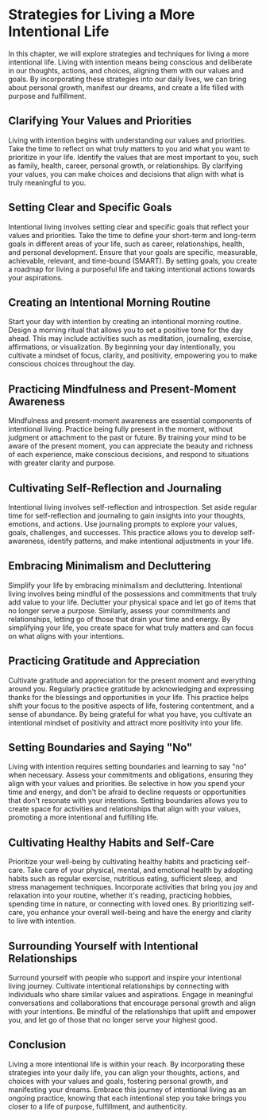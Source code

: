# Strategies for Living a More Intentional Life

In this chapter, we will explore strategies and techniques for living a more intentional life. Living with intention means being conscious and deliberate in our thoughts, actions, and choices, aligning them with our values and goals. By incorporating these strategies into our daily lives, we can bring about personal growth, manifest our dreams, and create a life filled with purpose and fulfillment.

## Clarifying Your Values and Priorities

Living with intention begins with understanding our values and priorities. Take the time to reflect on what truly matters to you and what you want to prioritize in your life. Identify the values that are most important to you, such as family, health, career, personal growth, or relationships. By clarifying your values, you can make choices and decisions that align with what is truly meaningful to you.

## Setting Clear and Specific Goals

Intentional living involves setting clear and specific goals that reflect your values and priorities. Take the time to define your short-term and long-term goals in different areas of your life, such as career, relationships, health, and personal development. Ensure that your goals are specific, measurable, achievable, relevant, and time-bound (SMART). By setting goals, you create a roadmap for living a purposeful life and taking intentional actions towards your aspirations.

## Creating an Intentional Morning Routine

Start your day with intention by creating an intentional morning routine. Design a morning ritual that allows you to set a positive tone for the day ahead. This may include activities such as meditation, journaling, exercise, affirmations, or visualization. By beginning your day intentionally, you cultivate a mindset of focus, clarity, and positivity, empowering you to make conscious choices throughout the day.

## Practicing Mindfulness and Present-Moment Awareness

Mindfulness and present-moment awareness are essential components of intentional living. Practice being fully present in the moment, without judgment or attachment to the past or future. By training your mind to be aware of the present moment, you can appreciate the beauty and richness of each experience, make conscious decisions, and respond to situations with greater clarity and purpose.

## Cultivating Self-Reflection and Journaling

Intentional living involves self-reflection and introspection. Set aside regular time for self-reflection and journaling to gain insights into your thoughts, emotions, and actions. Use journaling prompts to explore your values, goals, challenges, and successes. This practice allows you to develop self-awareness, identify patterns, and make intentional adjustments in your life.

## Embracing Minimalism and Decluttering

Simplify your life by embracing minimalism and decluttering. Intentional living involves being mindful of the possessions and commitments that truly add value to your life. Declutter your physical space and let go of items that no longer serve a purpose. Similarly, assess your commitments and relationships, letting go of those that drain your time and energy. By simplifying your life, you create space for what truly matters and can focus on what aligns with your intentions.

## Practicing Gratitude and Appreciation

Cultivate gratitude and appreciation for the present moment and everything around you. Regularly practice gratitude by acknowledging and expressing thanks for the blessings and opportunities in your life. This practice helps shift your focus to the positive aspects of life, fostering contentment, and a sense of abundance. By being grateful for what you have, you cultivate an intentional mindset of positivity and attract more positivity into your life.

## Setting Boundaries and Saying "No"

Living with intention requires setting boundaries and learning to say "no" when necessary. Assess your commitments and obligations, ensuring they align with your values and priorities. Be selective in how you spend your time and energy, and don't be afraid to decline requests or opportunities that don't resonate with your intentions. Setting boundaries allows you to create space for activities and relationships that align with your values, promoting a more intentional and fulfilling life.

## Cultivating Healthy Habits and Self-Care

Prioritize your well-being by cultivating healthy habits and practicing self-care. Take care of your physical, mental, and emotional health by adopting habits such as regular exercise, nutritious eating, sufficient sleep, and stress management techniques. Incorporate activities that bring you joy and relaxation into your routine, whether it's reading, practicing hobbies, spending time in nature, or connecting with loved ones. By prioritizing self-care, you enhance your overall well-being and have the energy and clarity to live with intention.

## Surrounding Yourself with Intentional Relationships

Surround yourself with people who support and inspire your intentional living journey. Cultivate intentional relationships by connecting with individuals who share similar values and aspirations. Engage in meaningful conversations and collaborations that encourage personal growth and align with your intentions. Be mindful of the relationships that uplift and empower you, and let go of those that no longer serve your highest good.

## Conclusion

Living a more intentional life is within your reach. By incorporating these strategies into your daily life, you can align your thoughts, actions, and choices with your values and goals, fostering personal growth, and manifesting your dreams. Embrace this journey of intentional living as an ongoing practice, knowing that each intentional step you take brings you closer to a life of purpose, fulfillment, and authenticity.
